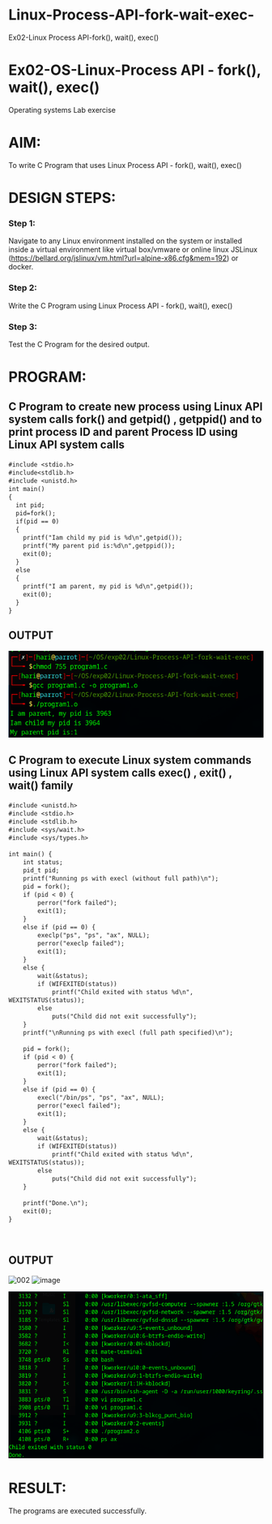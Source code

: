 # Linux-Process-API-fork-wait-exec-
Ex02-Linux Process API-fork(), wait(), exec()
# Ex02-OS-Linux-Process API - fork(), wait(), exec()
Operating systems Lab exercise


# AIM:
To write C Program that uses Linux Process API - fork(), wait(), exec()

# DESIGN STEPS:

### Step 1:

Navigate to any Linux environment installed on the system or installed inside a virtual environment like virtual box/vmware or online linux JSLinux (https://bellard.org/jslinux/vm.html?url=alpine-x86.cfg&mem=192) or docker.

### Step 2:

Write the C Program using Linux Process API - fork(), wait(), exec()

### Step 3:

Test the C Program for the desired output. 

# PROGRAM:

## C Program to create new process using Linux API system calls fork() and getpid() , getppid() and to print process ID and parent Process ID using Linux API system calls



```
#include <stdio.h>
#include<stdlib.h>
#include <unistd.h>
int main()
{
  int pid;
  pid=fork();
  if(pid == 0)
  {
    printf("Iam child my pid is %d\n",getpid());
    printf("My parent pid is:%d\n",getppid());
    exit(0);
  }
  else
  {
    printf("I am parent, my pid is %d\n",getpid());
    exit(0);
  }
}

```









## OUTPUT



![alt text](01.png)




## C Program to execute Linux system commands using Linux API system calls exec() , exit() , wait() family



```
#include <unistd.h>
#include <stdio.h>
#include <stdlib.h>
#include <sys/wait.h>
#include <sys/types.h>

int main() {
    int status;
    pid_t pid;
    printf("Running ps with execl (without full path)\n");
    pid = fork();
    if (pid < 0) {
        perror("fork failed");
        exit(1);
    } 
    else if (pid == 0) {
        execlp("ps", "ps", "ax", NULL);
        perror("execlp failed");
        exit(1);
    } 
    else {
        wait(&status);
        if (WIFEXITED(status))
            printf("Child exited with status %d\n", WEXITSTATUS(status));
        else
            puts("Child did not exit successfully");
    }
    printf("\nRunning ps with execl (full path specified)\n");

    pid = fork();
    if (pid < 0) {
        perror("fork failed");
        exit(1);
    } 
    else if (pid == 0) {
        execl("/bin/ps", "ps", "ax", NULL);
        perror("execl failed");
        exit(1);
    } 
    else {
        wait(&status);
        if (WIFEXITED(status))
            printf("Child exited with status %d\n", WEXITSTATUS(status));
        else
            puts("Child did not exit successfully");
    }

    printf("Done.\n");
    exit(0);
}



```






















## OUTPUT


<img width="755" height="449" alt="002" src="https://github.com/user-attachments/assets/cd75495c-e66f-45c0-9bfa-236dda2bc9a2" />

<img width="749" height="559" alt="image" src="https://github.com/user-attachments/assets/2df02d8b-eaa9-4cee-8012-d01fe58d0541" />

![alt text](04.png)













# RESULT:
The programs are executed successfully.
